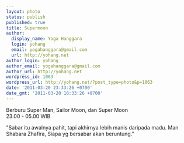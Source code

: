 ```yaml
---
layout: photo
status: publish
published: true
title: Supermoon
author:
  display_name: Yoga Hanggara
  login: yohang
  email: yogahanggara@gmail.com
  url: http://yohang.net
author_login: yohang
author_email: yogahanggara@gmail.com
author_url: http://yohang.net
wordpress_id: 1063
wordpress_url: http://yohang.net/?post_type=photo&p=1063
date: '2011-03-20 23:33:26 +0700'
date_gmt: '2011-03-20 16:33:26 +0700'
---
```

Berburu Super Man, Sailor Moon, dan Super Moon  
23.00 - 05.00 WIB

"Sabar itu awalnya pahit, tapi akhirnya lebih manis daripada madu. Man Shabara Zhafira, Siapa yg bersabar akan beruntung."

